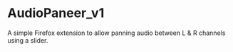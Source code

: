 # AudioPaneer_v1
A simple Firefox extension to allow panning audio between L &amp; R channels using a slider.

